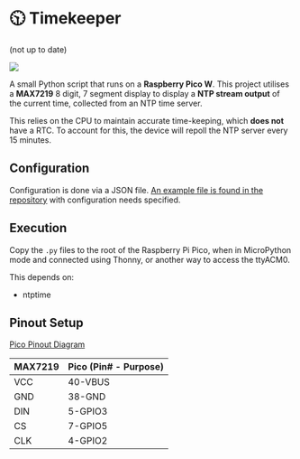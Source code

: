 # 🕥 Timekeeper

(not up to date)

![](https://f.subo.dev/i/time.gif)

A small Python script that runs on a **Raspberry Pico W**. This project utilises a **MAX7219** 8 digit, 7 segment display to display a **NTP stream output** of the current time, collected from an NTP time server.

This relies on the CPU to maintain accurate time-keeping, which **does not** have a RTC. To account for this, the device will repoll the NTP server every 15 minutes.

## Configuration

Configuration is done via a JSON file. [An example file is found in the repository](/config.json.example) with configuration needs specified.

## Execution 

Copy the `.py` files to the root of the Raspberry Pi Pico, when in MicroPython mode and connected using Thonny, or another way to access the ttyACM0.

This depends on:

* ntptime

## Pinout Setup

[Pico Pinout Diagram](https://picow.pinout.xyz/)

MAX7219 | Pico (Pin# - Purpose)
-|-
VCC | 40-VBUS
GND | 38-GND
DIN | 5-GPIO3
CS | 7-GPIO5
CLK | 4-GPIO2
